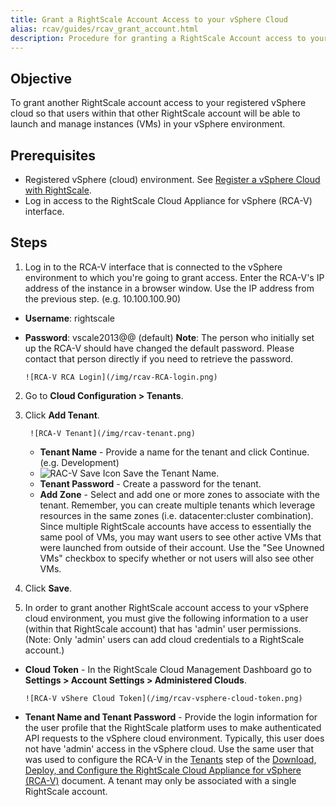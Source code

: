 ```yaml
---
title: Grant a RightScale Account Access to your vSphere Cloud
alias: rcav/guides/rcav_grant_account.html
description: Procedure for granting a RightScale Account access to your vSphere Cloud.
---
```


## Objective

To grant another RightScale account access to your registered vSphere cloud so that users within that other RightScale account will be able to launch and manage instances (VMs) in your vSphere environment.

## Prerequisites

* Registered vSphere (cloud) environment. See [Register a vSphere Cloud with RightScale](rcav_register_vsphere_cloud.html).
* Log in access to the RightScale Cloud Appliance for vSphere (RCA-V) interface.

## Steps

1. Log in to the RCA-V interface that is connected to the vSphere environment to which you're going to grant access. Enter the RCA-V's IP address of the instance in a browser window. Use the IP address from the previous step. (e.g. 10.100.100.90)
  * **Username**: rightscale
  * **Password**: vscale2013@@ (default)
  **Note**: The person who initially set up the RCA-V should have changed the default password. Please contact that person directly if you need to retrieve the password.

        ![RCA-V RCA Login](/img/rcav-RCA-login.png)

2. Go to **Cloud Configuration > Tenants**.
3. Click **Add Tenant**.

        ![RCA-V Tenant](/img/rcav-tenant.png)
    * **Tenant Name** - Provide a name for the tenant and click Continue. (e.g. Development)
    * ![RAC-V Save Icon](/img/rcav-icon-save.png) Save the Tenant Name.
    * **Tenant Password** - Create a password for the tenant.
    * **Add Zone** - Select and add one or more zones to associate with the tenant. Remember, you can create multiple tenants which leverage resources in the same zones (i.e. datacenter:cluster combination). Since multiple RightScale accounts have access to essentially the same pool of VMs, you may want users to see other active VMs that were launched from outside of their account. Use the "See Unowned VMs" checkbox to specify whether or not users will also see other VMs.

4. Click **Save**.
5. In order to grant another RightScale account access to your vSphere cloud environment, you must give the following information to a user (within that RightScale account) that has 'admin' user permissions. (Note: Only 'admin' users can add cloud credentials to a RightScale account.)
  * **Cloud Token** - In the RightScale Cloud Management Dashboard go to **Settings > Account Settings > Administered Clouds**.

        ![RCA-V vShere Cloud Token](/img/rcav-vsphere-cloud-token.png)
  * **Tenant Name and Tenant Password** - Provide the login information for the user profile that the RightScale platform uses to make authenticated API requests to the vSphere cloud environment. Typically, this user does not have 'admin' access in the vSphere cloud. Use the same user that was used to configure the RCA-V in the [Tenants](rcav_download_deploy_configure.html#tenants) step of the [Download, Deploy, and Configure the RightScale Cloud Appliance for vSphere (RCA-V)](rcav_download_deploy_configure.html) document. A tenant may only be associated with a single RightScale account.
